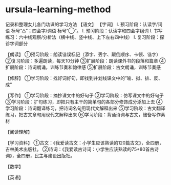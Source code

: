 # ursula-learning-method
记录和整理女儿各门功课的学习方法
【语文】
  【字词】
    l. 预习阶段：认读字/词语 标号“△”；四会字/词语 标号”◯“。
    l. 预习阶段：认读字和四会字组词
    l. 书写练习：六中线观察/分析法（横中线、竖中线、上下左右四中线）
    l. 复习阶段：探诊字词部分
  
  【朗读】
    ①预习阶段：朗读错误标记（添字、丢字、颠倒顺序、卡顿、错字）
    ②复习阶段：多遍朗读，每天10分钟
    ③扩展阶段：朗读课外书的段落和篇章
    ④扩展阶段：诗词朗诵，训练节奏和韵律感
    ⑤扩展阶段：古文朗诵，训练节奏感
    
  【修辞】
    ①学习阶段：找好词好句，即找到并划线课文中的”喻、拟、排、反、成“
    
  
  【写作】
    ①学习阶段：摘抄课文中的好句子
    ②学习阶段：仿写课文中的好句子
    ③学习阶段：扩句练习，即把只有主干的简单句的各部分修饰成分添加上去
    ④学习阶段：诗词翻译练习，把诗词名句用现代文解释出来
    ⑤学习阶段：古文翻译练习，把古文章句用现代文解释出来
    ⑥学习阶段：背诵诗词与古文，储备写作素材
  
  【阅读理解】
  
  【学习资料】
    ①古文：《我爱读古文：小学生应该熟读的120篇古文》，全四册，吉林美术出版社。
    ②诗词：《我爱读古诗词：小学生应该熟读的75+80首古诗词》，全四册，民主与建设出版社。


【数学】

【英语】

